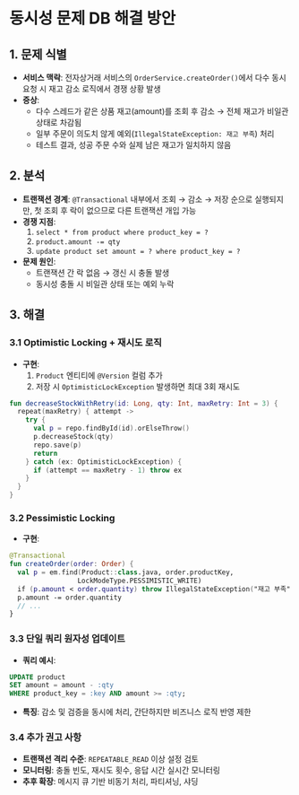 # 동시성 문제 DB 해결 방안

## 1. 문제 식별
- **서비스 맥락**: 전자상거래 서비스의 `OrderService.createOrder()`에서 다수 동시 요청 시 재고 감소 로직에서 경쟁 상황 발생
- **증상**:
  - 다수 스레드가 같은 상품 재고(amount)를 조회 후 감소 → 전체 재고가 비일관 상태로 차감됨  
  - 일부 주문이 의도치 않게 예외(`IllegalStateException: 재고 부족`) 처리  
  - 테스트 결과, 성공 주문 수와 실제 남은 재고가 일치하지 않음

## 2. 분석
- **트랜잭션 경계**: `@Transactional` 내부에서 조회 → 감소 → 저장 순으로 실행되지만, 첫 조회 후 락이 없으므로 다른 트랜잭션 개입 가능
- **경쟁 지점**:  
  1. `select * from product where product_key = ?`  
  2. `product.amount -= qty`  
  3. `update product set amount = ? where product_key = ?`
- **문제 원인**:  
  - 트랜잭션 간 락 없음 → 갱신 시 충돌 발생  
  - 동시성 충돌 시 비일관 상태 또는 예외 누락

## 3. 해결
### 3.1 Optimistic Locking + 재시도 로직
- **구현**:
  1. `Product` 엔티티에 `@Version` 컬럼 추가  
  2. 저장 시 `OptimisticLockException` 발생하면 최대 3회 재시도  
```kotlin
fun decreaseStockWithRetry(id: Long, qty: Int, maxRetry: Int = 3) {
  repeat(maxRetry) { attempt ->
    try {
      val p = repo.findById(id).orElseThrow()
      p.decreaseStock(qty)
      repo.save(p)
      return
    } catch (ex: OptimisticLockException) {
      if (attempt == maxRetry - 1) throw ex
    }
  }
}
```
### 3.2 Pessimistic Locking
- **구현**:
```kotlin
@Transactional
fun createOrder(order: Order) {
  val p = em.find(Product::class.java, order.productKey,
                 LockModeType.PESSIMISTIC_WRITE)
  if (p.amount < order.quantity) throw IllegalStateException("재고 부족")
  p.amount -= order.quantity
  // ...
}
```
### 3.3 단일 쿼리 원자성 업데이트
- **쿼리 예시**:
```sql
UPDATE product 
SET amount = amount - :qty 
WHERE product_key = :key AND amount >= :qty;
```
- **특징**: 감소 및 검증을 동시에 처리, 간단하지만 비즈니스 로직 반영 제한

### 3.4 추가 권고 사항
- **트랜잭션 격리 수준**: `REPEATABLE_READ` 이상 설정 검토  
- **모니터링**: 충돌 빈도, 재시도 횟수, 응답 시간 실시간 모니터링  
- **추후 확장**: 메시지 큐 기반 비동기 처리, 파티셔닝, 샤딩
